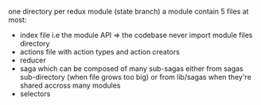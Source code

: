 one directory per redux module (state branch)
a module contain 5 files at most:
- index file i.e the module API => the codebase never import module files directory
- actions file with action types and action creators
- reducer
- saga which can be composed of many sub-sagas either from sagas sub-directory (when file grows too big) or from lib/sagas when they're shared accross many modules
- selectors
